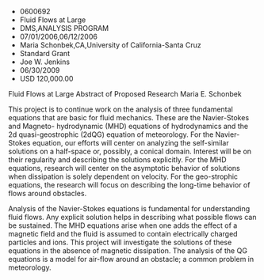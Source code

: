
* 0600692
* Fluid Flows at Large
* DMS,ANALYSIS PROGRAM
* 07/01/2006,06/12/2006
* Maria Schonbek,CA,University of California-Santa Cruz
* Standard Grant
* Joe W. Jenkins
* 06/30/2009
* USD 120,000.00



Fluid Flows at Large Abstract of Proposed Research Maria E. Schonbek

This project is to continue work on the analysis of three fundamental equations
that are basic for fluid mechanics. These are the Navier-Stokes and Magneto-
hydrodynamic (MHD) equations of hydrodynamics and the 2d quasi-geostrophic
(2dQG) equation of meteorology. For the Navier-Stokes equation, our efforts will
center on analyzing the self-similar solutions on a half-space or, possibly, a
conical domain. Interest will be on their regularity and describing the
solutions explicitly. For the MHD equations, research will center on the
asymptotic behavior of solutions when dissipation is solely dependent on
velocity. For the geo-strophic equations, the research will focus on describing
the long-time behavior of flows around obstacles.

Analysis of the Navier-Stokes equations is fundamental for understanding fluid
flows. Any explicit solution helps in describing what possible flows can be
sustained. The MHD equations arise when one adds the effect of a magnetic field
and the fluid is assumed to contain electrically charged particles and ions.
This project will investigate the solutions of these equations in the absence of
magnetic dissipation. The analysis of the QG equations is a model for air-flow
around an obstacle; a common problem in meteorology.
















